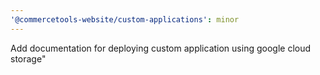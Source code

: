 ```yaml
---
'@commercetools-website/custom-applications': minor
---
```


Add documentation for deploying custom application using google cloud storage"
